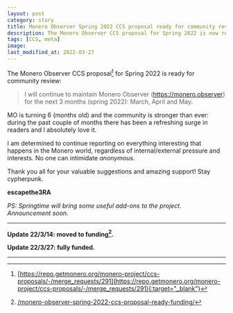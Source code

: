 ```yaml
---
layout: post
category: story
title: Monero Observer Spring 2022 CCS proposal ready for community review
description: The Monero Observer CCS proposal for Spring 2022 is now ready for community review.
tags: [CCS, meta]
image: 
last_modified_at: 2022-03-27
---
```


The Monero Observer CCS proposal[^1] for Spring 2022 is ready for community review:

> I will continue to maintain Monero Observer (https://monero.observer) for the next 3 months (spring 2022): March, April and May.

MO is turning 6 (months old) and the community is stronger than ever: during the past couple of months there has been a refreshing surge in readers and I absolutely love it.

I am determined to continue reporting on everything interesting that happens in the Monero world, regardless of internal/external pressure and interests. No one can intimidate *anonymous*.

Thank you all for your valuable suggestions and amazing support! Stay cypherpunk.

**escapethe3RA**

*PS: Springtime will bring some useful add-ons to the project. Announcement soon.*

---

**Update 22/3/14: moved to funding[^2].**

**Update 22/3/27: fully funded.**

---

[^1]: [https://repo.getmonero.org/monero-project/ccs-proposals/-/merge_requests/291](https://repo.getmonero.org/monero-project/ccs-proposals/-/merge_requests/291){:target="_blank"}
[^2]: [/monero-observer-spring-2022-ccs-proposal-ready-funding/](/monero-observer-spring-2022-ccs-proposal-ready-funding/)
